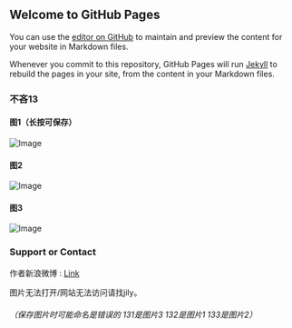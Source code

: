 ## Welcome to GitHub Pages

You can use the [editor on GitHub](https://github.com/Jily18/bulin13.github.io/edit/gh-pages/index.md) to maintain and preview the content for your website in Markdown files.

Whenever you commit to this repository, GitHub Pages will run [Jekyll](https://jekyllrb.com/) to rebuild the pages in your site, from the content in your Markdown files.

### 不吝13

#### 图1（长按可保存）
![Image](https://xiaochengxv-tuchuang.oss-cn-beijing.aliyuncs.com/linshi132.jpg)

#### 图2
![Image](https://xiaochengxv-tuchuang.oss-cn-beijing.aliyuncs.com/linshi133.jpg)

#### 图3
![Image](https://xiaochengxv-tuchuang.oss-cn-beijing.aliyuncs.com/linshibulin131.jpg)


### Support or Contact

作者新浪微博 : [Link](https://weibo.com/u/5804614520?profile_ftype=1&is_all=1#_0)

图片无法打开/网站无法访问请找jily。


###### （保存图片时可能命名是错误的 131是图片3 132是图片1 133是图片2）

